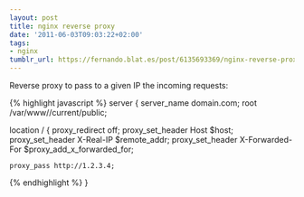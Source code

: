 ```yaml
---
layout: post
title: nginx reverse proxy
date: '2011-06-03T09:03:22+02:00'
tags:
- nginx
tumblr_url: https://fernando.blat.es/post/6135693369/nginx-reverse-proxy
---
```

Reverse proxy to pass to a given IP the incoming requests:

{% highlight javascript %}
server {
  server_name domain.com;
  root /var/www//current/public;

  location / {
    proxy_redirect off;
    proxy_set_header Host $host;
    proxy_set_header X-Real-IP $remote_addr;
    proxy_set_header X-Forwarded-For $proxy_add_x_forwarded_for;

    proxy_pass http://1.2.3.4;
{% endhighlight %}
}
